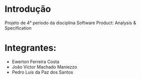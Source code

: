 # Introdução

Projeto de 4° período da disciplina Software Product: Analysis & Specification

# Integrantes:

- Ewerton Ferreira Costa  
- João Victor Machado Maniezzo  
- Pedro Luis da Paz dos Santos  
